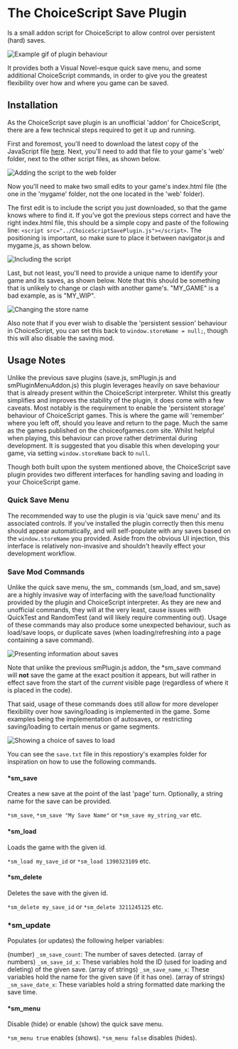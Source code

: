 # The ChoiceScript Save Plugin
Is a small addon script for ChoiceScript to allow control over persistent (hard) saves.

![Example gif of plugin behaviour](../assets/images/docs_loading.gif?raw=true)

It provides both a Visual Novel-esque quick save menu, and some additional ChoiceScript commands, in order to give you the greatest flexibility over how and where you game can be saved.

## Installation

As the ChoiceScript save plugin is an unofficial 'addon' for ChoiceScript, there are a few technical steps required to get it up and running.

First and foremost, you'll need to download the latest copy of the JavaScript file <a href="https://gist.githubusercontent.com/CareyJWilliams/b11b15f8636475023d78a7d9a16dea92/raw/f40b3ef996a422f378a6ed82a3cf9681aa48f204/ChoiceScriptSavePlugin.js" download>here</a>. Next, you'll need to add that file to your game's 'web' folder, next to the other script files, as shown below.

![Adding the script to the web folder](../assets/images/docs_web_folder.jpg?raw=true)

Now you'll need to make two small edits to your game's index.html file (the one in the 'mygame' folder, not the one located in the 'web' folder).

The first edit is to include the script you just downloaded, so that the game knows where to find it.
If you've got the previous steps correct and have the right index.html file, this should be a simple copy and paste of the following line:  ```<script src="../ChoiceScriptSavePlugin.js"></script>```. The positioning is important, so make sure to place it between navigator.js and mygame.js, as shown below. 

![Including the script](../assets/images/docs_include_script.jpg?raw=true)

Last, but not least, you'll need to provide a unique name to identify your game and its saves, as shown below. Note that this should be something that is unlikely to change or clash with another game's. "MY_GAME" is a bad example, as is "MY_WIP".

![Changing the store name](../assets/images/docs_store_name.jpg?raw=true)

 Also note that if you ever wish to disable the 'persistent session' behaviour in ChoiceScript, you can set this back to ```window.storeName = null;```, though this will also disable the saving mod. 

## Usage Notes

Unlike the previous save plugins (save.js, smPlugin.js and smPluginMenuAddon.js) this plugin leverages heavily on save behaviour that is already present within the ChoiceScript interpreter. Whilst this greatly simplifies and improves the stability of the plugin, it does come with a few caveats. Most notably is the requirement to enable the 'persistent storage' behaviour of ChoiceScript games. This is where the game will 'remember' where you left off, should you leave and return to the page. Much the same as the games published on the choiceofgames.com site. Whilst helpful when playing, this behaviour can prove rather detrimental during development. It is suggested that you disable this when developing your game, via setting ```window.storeName``` back to ```null```.

Though both built upon the system mentioned above, the ChoiceScript save plugin provides two different interfaces for handling saving and loading in your ChoiceScript game.

### Quick Save Menu
The recommended way to use the plugin is via 'quick save menu' and its associated controls.
If you've installed the plugin correctly then this menu should appear automatically, and will self-populate with any saves based on the ```window.storeName``` you provided. Aside from the obvious UI injection, this interface is relatively non-invasive and shouldn't heavily effect your development workflow. 

### Save Mod Commands
Unlike the quick save menu, the sm_ commands (sm_load, and sm_save) are a highly invasive way of interfacing with the save/load functionality provided by the plugin and ChoiceScript interpreter. As they are new and unofficial commands, they will at the very least, cause issues with QuickTest and RandomTest (and will likely require commenting out). Usage of these commands may also produce some unexpected behaviour, such as load/save loops, or duplicate saves (when loading/refreshing *into* a page containing a save command).

![Presenting information about saves](../assets/images/docs_cmd_example_1.jpg?raw=true)

Note that unlike the previous smPlugin.js addon, the \*sm_save command will **not** save the game at the exact position it appears, but will rather in effect save from the start of the *current* visible page (regardless of where it is placed in the code).

That said, usage of these commands does still allow for more developer flexibility over how saving/loading is implemented in the game. Some examples being the implementation of autosaves, or restricting saving/loading to certain menus or game segments.

![Showing a choice of saves to load](../assets/images/docs_cmd_example_2.jpg?raw=true)

You can see the ```save.txt``` file in this repostiory's examples folder for inspiration on how to use the following commands.

#### \*sm_save
Creates a new save at the point of the last 'page' turn. Optionally, a string name for the save can be provided.

```*sm_save```, ```*sm_save "My Save Name"``` or ```*sm_save my_string_var``` etc.

#### \*sm_load

Loads the game with the given id.

```*sm_load my_save_id``` or ```*sm_load 1390323109``` etc.

#### \*sm_delete

Deletes the save with the given id.

```*sm_delete my_save_id``` or ```*sm_delete 3211245125``` etc.

### \*sm_update

Populates (or updates) the following helper variables:

(number) ```_sm_save_count```: The number of saves detected.
(array of numbers) ```_sm_save_id_x```: These variables hold the ID (used for loading and deleting) of the given save. 
(array of strings) ```_sm_save_name_x```: These variables hold the name for the given save (if it has one). 
(array of strings) ```_sm_save_date_x```: These variables hold a string formatted date marking the save time.

#### \*sm_menu

Disable (hide) or enable (show) the quick save menu.

```*sm_menu true``` enables (shows).
```*sm_menu false``` disables (hides).

